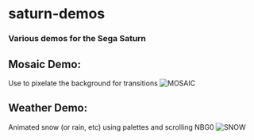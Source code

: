 # saturn-demos
### Various demos for the Sega Saturn
## Mosaic Demo:
Use to pixelate the background for transitions
![MOSAIC](https://github.com/bimmerlabs/saturn-demos/assets/28711621/93c0b708-6192-443e-9ee3-988c0c9b5cfa)
## Weather Demo:
Animated snow (or rain, etc) using palettes and scrolling NBG0
![SNOW](https://github.com/bimmerlabs/saturn-demos/assets/28711621/b3ce4328-342a-4221-a740-8583358717da)


